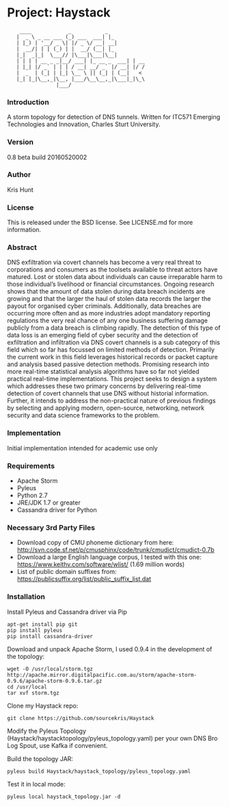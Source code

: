 # Project: Haystack
```
    ____            _           _   
   |  _ \ _ __ ___ (_) ___  ___| |_ 
   | |_) | '__/ _ \| |/ _ \/ __| __|
   |  __/| | | (_) | |  __/ (__| |_ 
   |_|  _|_|  \___// |\___|\___|\__|
   | | | | __ _ _|__/ ___| |_ __ _  ___| | __
   | |_| |/ _` | | | / __| __/ _` |/ __| |/ /
   |  _  | (_| | |_| \__ \ || (_| | (__|   < 
   |_| |_|\__,_|\__, |___/\__\__,_|\___|_|\_\
                |___/                        

```
### Introduction
A storm topology for detection of DNS tunnels. Written for ITC571 Emerging Technologies and Innovation, Charles Sturt University. 

### Version
0.8 beta build 20160520002

### Author
Kris Hunt

### License
This is released under the BSD license. See LICENSE.md for more information.

### Abstract
DNS exfiltration via covert channels has become a very real threat to corporations and consumers as the toolsets available to threat actors have matured. Lost or stolen data about individuals can cause irreparable harm to those individual’s livelihood or financial circumstances. Ongoing research shows that the amount of data stolen during data breach incidents are growing and that the larger the haul of stolen data records the larger the payout for organised cyber criminals. Additionally, data breaches are occurring more often and as more industries adopt mandatory reporting regulations the very real chance of any one business suffering damage publicly from a data breach is climbing rapidly. The detection of this type of data loss is an emerging field of cyber security and the detection of exfiltration and infiltration via DNS covert channels is a sub category of this field which so far has focussed on limited methods of detection. Primarily the current work in this field leverages historical records or packet capture and analysis based passive detection methods. Promising research into more real-time statistical analysis algorithms have so far not yielded practical real-time implementations. This project seeks to design a system which addresses these two primary concerns by delivering real-time detection of covert channels that use DNS without historial information. Further, it intends to address the non-practical nature of previous findings by selecting and applying modern, open-source, networking, network security and data science frameworks to the problem.

### Implementation
Initial implementation intended for academic use only 

### Requirements
- Apache Storm
- Pyleus
- Python 2.7
- JRE/JDK 1.7 or greater
- Cassandra driver for Python

### Necessary 3rd Party Files
- Download copy of CMU phoneme dictionary from here: http://svn.code.sf.net/p/cmusphinx/code/trunk/cmudict/cmudict-0.7b
- Download a large English language corpus, I tested with this one: https://www.keithv.com/software/wlist/ (1.69 million words)
- List of public domain suffixes from: https://publicsuffix.org/list/public_suffix_list.dat

### Installation
Install Pyleus and Cassandra driver via Pip
```
apt-get install pip git
pip install pyleus
pip install cassandra-driver
```
Download and unpack Apache Storm, I used 0.9.4 in the development of the topology:
```
wget -O /usr/local/storm.tgz http://apache.mirror.digitalpacific.com.au/storm/apache-storm-0.9.6/apache-storm-0.9.6.tar.gz
cd /usr/local
tar xvf storm.tgz
```
Clone my Haystack repo:
```
git clone https://github.com/sourcekris/Haystack
```

Modify the Pyleus Topology (Haystack/haystacktopology/pyleus_topology.yaml) per your own DNS Bro Log Spout, use Kafka if convenient.

Build the topology JAR:
```
pyleus build Haystack/haystack_topology/pyleus_topology.yaml
```
Test it in local mode:
```
pyleus local haystack_topology.jar -d
```
